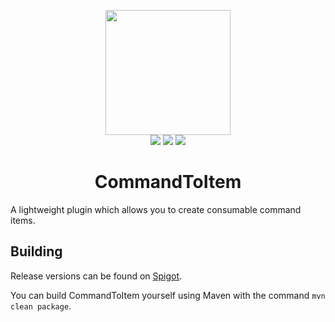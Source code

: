 <p align="center">
<img src="https://leonardobishop.com/artwork/CommandToItem%20Ribbon%20Thinner%20Lines.png" width="200" height="200"><br>
<img src="http://isitmaintained.com/badge/resolution/LMBishop/CommandToItem.svg">
<img src="http://isitmaintained.com/badge/open/LMBishop/CommandToItem.svg">
<img src="https://mc-download-badges.herokuapp.com/services/spigotsongoda/downloads.php?spigot=19937&songoda=commandtoitem-commandtoitem"><br>
<h1 align="center">CommandToItem</h1>
</p>

A lightweight plugin which allows you to create consumable command items.

## Building
Release versions can be found on [Spigot](https://www.spigotmc.org/resources/%E2%96%B6-commandtoitem-%E2%97%80-custom-consumable-command-items.19937/).

You can build CommandToItem yourself using Maven with the command `mvn clean package`.
